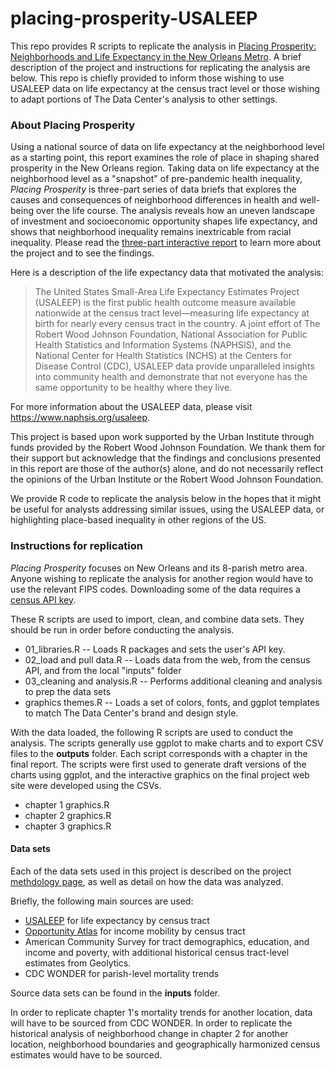 # placing-prosperity-USALEEP

This repo provides R scripts to replicate the analysis in [Placing Prosperity: Neighborhoods and Life Expectancy in the New Orleans Metro](https://www.datacenterresearch.org/reports_analysis/placing-prosperity/). A brief description of the project and instructions for replicating the analysis are below. This repo is chiefly provided to inform those wishing to use USALEEP data on life expectancy at the census tract level or those wishing to adapt portions of The Data Center's analysis to other settings. 

### About Placing Prosperity

Using a national source of data on life expectancy at the neighborhood level as a starting point, this report examines the role of place in shaping shared prosperity in the New Orleans region. Taking data on life expectancy at the neighborhood level as a "snapshot" of pre-pandemic health inequality, *Placing Prosperity* is three-part series of data briefs that explores the causes and consequences of neighborhood differences in health and well-being over the life course. The analysis reveals how an uneven landscape of investment and socioeconomic opportunity shapes life expectancy, and shows that neighborhood inequality remains inextricable from racial inequality. Please read the [three-part interactive report](https://www.datacenterresearch.org/reports_analysis/placing-prosperity/) to learn more about the project and to see the findings.

Here is a description of the life expectancy data that motivated the analysis:
> The United States Small-Area Life Expectancy Estimates Project (USALEEP) is the first public health outcome measure available nationwide at the census tract level—measuring life expectancy at birth for nearly every census tract in the country. A joint effort of The Robert Wood Johnson Foundation, National Association for Public Health Statistics and Information Systems (NAPHSIS), and the National Center for Health Statistics (NCHS) at the Centers for Disease Control (CDC), USALEEP data provide unparalleled insights into
community health and demonstrate that not everyone has the same opportunity to be healthy where they live.

For more information about the USALEEP data, please visit https://www.naphsis.org/usaleep.

This project is based upon work supported by the Urban Institute through funds provided by the Robert Wood Johnson Foundation. We thank them for their support but acknowledge that the findings and conclusions presented in this report are those of the author(s) alone, and do not necessarily reflect the opinions of the Urban Institute or the Robert Wood Johnson Foundation.

We provide R code to replicate the analysis below in the hopes that it might be useful for analysts addressing similar issues, using the USALEEP data, or highlighting place-based inequality in other regions of the US. 

### Instructions for replication

*Placing Prosperity* focuses on New Orleans and its 8-parish metro area. Anyone wishing to replicate the analysis for another region would have to use the relevant FIPS codes. Downloading some of the data requires a [census API key](https://www.census.gov/data/developers/guidance/api-user-guide.html). 

These R scripts are used to import, clean, and combine data sets. They should be run in order before conducting the analysis.

- 01_libraries.R -- Loads R packages and sets the user's API key.
- 02_load and pull data.R -- Loads data from the web, from the census API, and from the local "inputs" folder
- 03_cleaning and analysis.R -- Performs additional cleaning and analysis to prep the data sets
- graphics themes.R -- Loads a set of colors, fonts, and ggplot templates to match The Data Center's brand and design style. 

With the data loaded, the following R scripts are used to conduct the analysis. The scripts generally use ggplot to make charts and to export CSV files to the **outputs** folder. Each script corresponds with a chapter in the final report. The scripts were first used to generate draft versions of the charts using ggplot, and the interactive graphics on the final project web site were developed using the CSVs. 

- chapter 1 graphics.R
- chapter 2 graphics.R
- chapter 3 graphics.R


#### Data sets

Each of the data sets used in this project is described on the project [methdology page](https://www.datacenterresearch.org/placing-prosperity/methodology.html), as well as detail on how the data was analyzed. 

Briefly, the following main sources are used:

- [USALEEP](https://www.cdc.gov/nchs/nvss/usaleep/usaleep.html) for life expectancy by census tract
- [Opportunity Atlas](https://opportunityinsights.org/data/?geographic_level=0&topic=0&paper_id=1652#resource-listing) for income mobility by census tract
- American Community Survey for tract demographics, education, and income and poverty, with additional historical census tract-level estimates from Geolytics.
- CDC WONDER for parish-level mortality trends

Source data sets can be found in the **inputs** folder.

In order to replicate chapter 1's mortality trends for another location, data will have to be sourced from CDC WONDER. In order to replicate the historical analysis of neighborhood change in chapter 2 for another location, neighborhood boundaries and geographically harmonized census estimates would have to be sourced.
